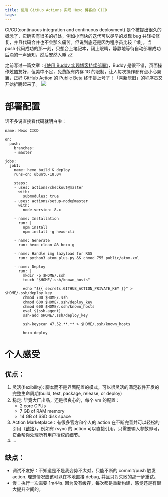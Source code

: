 ```yaml
---
title: 使用 GitHub Actions 实现 Hexo 博客的 CICD
tags:
---
```


CI/CD(continuous integration and continuous deployment) 是个被提出很久的概念了，它确实有很多的好处，例如小而快的迭代可以尽早的发现 bug 并轻松修复，并且代码合并也不会那么痛苦。但说到底还是因为程序员比较「懒」，当 push 代码成功的那一刻，只想合上笔记本，闭上眼睛，静静地等待自动部署成功后滴的一声通知，然后安然入睡 zZ

之前写过一篇文章：[《使用 Buddy 实现博客持续部署》](/blog/20181209/continuous-delivery-by-buddy-work/)，Buddy 是很不错，页面操作炫酷友好，但美中不足，免费版有内存 1G 的限制，让人每次操作都有点小心翼翼，正好 GitHub Action 的 Public Beta 终于排上号了！「喜新厌旧」的程序员又开始折腾起来了。
![](/images/blog/190915_github_actions/15685554780026.jpg)


# 部署配置
话不多说直接看代码就明白啦：
```
name: Hexo CICD

on:
  push:
    branches:
    - master

jobs:
  job1:
    name: hexo build & deploy
    runs-on: ubuntu-18.04
    
    steps:
    - uses: actions/checkout@master
      with:
        submodules: true
    - uses: actions/setup-node@master
      with:
        node-version: 8.x
        
    - name: Installation
      run: |
        npm install
        npm install -g hexo-cli
        
    - name: Generate
      run: hexo clean && hexo g
    
    - name: Handle img lazyload for RSS  
      run: python3 atom_plus.py && chmod 755 public/atom.xml
      
    - name: Deploy
      run: |
        mkdir -p $HOME/.ssh
        touch "$HOME/.ssh/known_hosts"
        
        echo "${{ secrets.GITHUB_ACTION_PRIVATE_KEY }}" > $HOME/.ssh/deploy_key
        chmod 700 $HOME/.ssh
        chmod 600 $HOME/.ssh/deploy_key
        chmod 600 $HOME/.ssh/known_hosts
        eval $(ssh-agent)
        ssh-add $HOME/.ssh/deploy_key
        
        ssh-keyscan 47.52.**.** > $HOME/.ssh/known_hosts
        
        hexo deploy
```

# 个人感受
## 优点：
1. 灵活(flexibility): 脚本而不是界面配置的模式，可以很灵活的满足软件开发的完整生命周期(build, test, package, release, or deploy)
2. 稳定: 毕竟大厂出品，还是很良心的，每个 vm 的配置：
    - 2 core CPUs
    - 7 GB of RAM memory
    - 14 GB of SSD disk space
3. Action Marketplace：有很多官方和个人的 action 在不断完善并可以轻松的引用（[链接](https://github.com/marketplace?type=actions)），例如有 rsync 的 action 可以直接引用，只需要输入参数即可，它会帮你处理所有用户授权的细节。
4. ...

## 缺点：
- 调试不友好：不知道是不是我姿势不太对，只能不断的 commit/push 触发 action. 理想情况应该可以在本地直接 debug, 并且只对失败的那一步重试。
- 慢：执行一次需要 1m44s. 因为没有缓存，每次都是重新构建，感觉还是有很大提升空间的。


